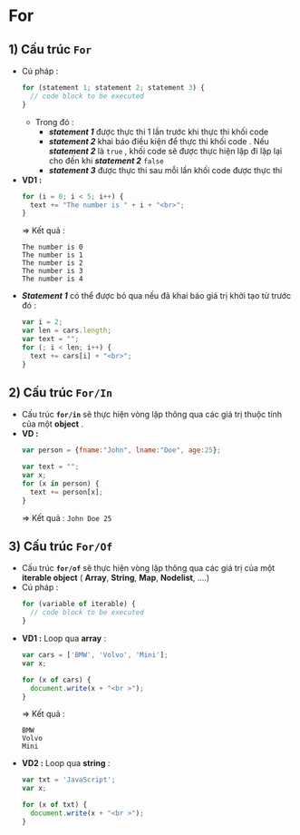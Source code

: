 # For
## **1) Cấu trúc `For`**
- Cú pháp :
    ```js
    for (statement 1; statement 2; statement 3) {
      // code block to be executed
    }
    ```
    - Trong đó :
        - ***statement 1*** được thực thi 1 lần trước khi thực thi khối code
        - ***statement 2*** khai báo điều kiện để thực thi khối code . Nếu ***statement 2*** là `true` , khối code sẽ được thực hiện lặp đi lặp lại cho đến khi ***statement 2*** `false`
        - ***statement 3*** được thực thi sau mỗi lần khối code được thực thi 
- **VD1 :**
    ```js
    for (i = 0; i < 5; i++) {
      text += "The number is " + i + "<br>";
    }
    ```
    => Kết quả :
    ```
    The number is 0
    The number is 1
    The number is 2
    The number is 3
    The number is 4
    ```
- ***Statement 1*** có thể được bỏ qua nếu đã khai báo giá trị khởi tạo từ trước đó :
    ```js
    var i = 2;
    var len = cars.length;
    var text = "";
    for (; i < len; i++) {
      text += cars[i] + "<br>";
    }
    ```
## **2) Cấu trúc `For/In`**
- Cấu trúc **`for/in`** sẽ thực hiện vòng lặp thông qua các giá trị thuộc tính của một **object** .
- **VD :**
    ```js
    var person = {fname:"John", lname:"Doe", age:25};

    var text = "";
    var x;
    for (x in person) {
      text += person[x];
    }
    ```
    => Kết quả : `John Doe 25`
## **3) Cấu trúc `For/Of`**
- Cấu trúc **`for/of`** sẽ thực hiện vòng lặp thông qua các giá trị của một **iterable object** ( **Array**, **String**, **Map**, **Nodelist**, ....)
- Cú pháp :
    ```js
    for (variable of iterable) {
      // code block to be executed
    }
    ```
- **VD1 :** Loop qua **array** :
    ```js
    var cars = ['BMW', 'Volvo', 'Mini'];
    var x;

    for (x of cars) {
      document.write(x + "<br >");
    }
    ```
    => Kết quả :
    ```
    BMW
    Volvo
    Mini
    ```
- **VD2 :** Loop qua **string** :
    ```js
    var txt = 'JavaScript';
    var x;

    for (x of txt) {
      document.write(x + "<br >");
    }
    ```
